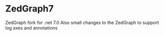 # ZedGraph7
ZedGraph fork for .net 7.0
Also small changes to the ZedGraph to support log axes and annotations
